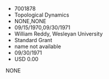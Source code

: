 * 7001878
* Topological Dynamics
* NONE,NONE
* 09/15/1970,09/30/1971
* William Reddy, Wesleyan University
* Standard Grant
* name not available
* 09/30/1971
* USD 0.00

NONE